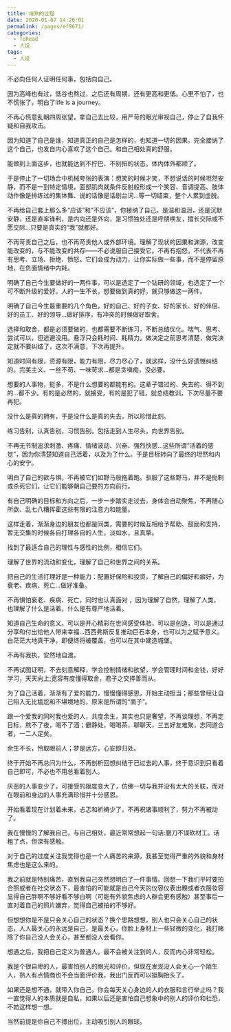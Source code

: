 ```yaml
---
title: 成熟的过程
date: 2020-01-07 14:20:01
permalink: /pages/ef9671/
categories:
  - ToRead
  - 人设
tags:
  - 人设
---
```




不必向任何人证明任何事，包括向自己。

因为高峰也有过，低谷也熬过，之后还有周期，还有更高和更低。心里不怕了，也不慌张了，明白了life is a journey。

不再心慌意乱朝四周张望，拿自己去比较，用严苛的眼光审视自己，停止了自我怀疑和自我攻击。

因为知道了自己是谁，知道真正的自己是怎样的，也知道一切的因果。完全接纳了这个自己，也发自内心喜欢了这个自己。和自己相处真的舒服。



能做到上面这步，也就能达到不拧巴、不别扭的状态。体内体外都顺了。



于是停止了一切场合中机械夸张的表演：想笑的时候才笑，不想说话的时候坦然安静，而不是一到特定情境，面部肌肉就条件反射般形成一个笑容、音调提高、肢体动作像是排练过的集体舞、说的话像是话剧台词…等一切结束，整个人累到虚脱。



不再给自己套上那么多“应该”和“不应该”，你接纳了自己。是温和温润，还是沉默安静，还是直率锋利，是内向还是外向，是习惯独处还是呼朋唤友，擅长交际或不愿交际…只要是真实的“我”就都好。



不再苛责自己之后，也不再苛责他人或外部环境。理解了现状的因果和渊源，改变能改变的，与不能改变的共存——不必说服自己接受它。不再有抱怨，不代表不再有思考、立场、拒绝、愤怒。它们会成为动力，让你实际做一些事，而不是停留原地，在负面情绪中内耗。

明确了自己今生要做好的一两件事，可以是选定了一个钻研的领域，也选定了一个可不断升级的爱好。人的一生不长，想要做到真的好，就只够做这一两件。

明确了自己今生最重要的几个角色，好的自己、好的子女、好的家长、好的伴侣、好的员工、好的领导…做好排序，有冲突的时候做好取舍。

选择和取舍，都是必须要做的，也都需要不断练习，不断总结优化。喘气、思考、尝试可以，但逃避没用。悬浮只会耗时间、耗精力。做决定之前思考清楚，做完决定就不要纠结了，这次不满意，下次再提升。

知道时间有限，资源有限，能力有限，尽力尽心了，就这样，没什么好遗憾纠结的。完美主义、一丝不苟、一味苛求…都是贪嗔痴，没必要。

想要的人事物，挺多，不是什么想要的都能有的。这辈子错过的、失去的、得不到的…都不少。有的是必然的，就接受，有的是犯了错，就总结教训，下次尽量不要再犯。

没什么是真的拥有，于是没什么是真的失去，所以珍惜此刻。

练习告别，认真告别，习惯告别。包括走到人生尽头，向世界告别。

不再无节制追求刺激、疼痛、情绪波动、兴奋、强烈快感…这些所谓“活着的感觉”，因为你清楚知道自己活着，以及为了什么。于是目标转向了最终的坦然和内心的安宁。

明白了自己的欲与惧，不再被它们如野马般拖着跑。驯服了这些野马，并不是扼制或杀死它们，让它们能够朝自己要的方向前行。

有自己明确的目标和方向之后，一步一步踏实走过去，身体会自动聚焦，不再随心所欲、乱七八糟挥霍这些有限的注意力和能量。

这样走着，渐渐身边的朋友也都是同类，需要的时候互相给予帮助、鼓励和支持，暂无交集的时候各自打理各自的人生，淡如水，且真挚。

找到了最适合自己的理性与感性的比例，相信它们。

理解了世界的流动和变化，理解了自己和世界之间的关系。

把自己的生活打理好是一种能力：配置好保险和投资，了解自己的偏好和癖好，为衰老、疾病、死亡…做好准备。

不再惧怕衰老、疾病、死亡，同时也认真面对 ，因为理解了自然，理解了人类，也理解了什么是活着，什么是有尊严地活着。

知道自己生命的意义。可以是开心精彩在世间感受体验，可以是创造，可以是通过分享和付出给他人带来幸福…西西弗斯反复推动巨石本身，也可以为之赋予意义。白茫茫大地真干净，即便终将被覆盖，也可以在其中建造城堡。

不再有我执，安然地自渡。



不再试图证明，不去刻意解释，学会控制情绪和欲望，学会管理时间和金钱，好好学习，天天向上;宽容有度懂得取舍，君子之交择善而从。



为了自己活着，渐渐有了爱的能力，慢慢懂得感恩，开始主动担当；那些曾经让自己陷入无比尴尬和不堪境地的，原来是所谓的“面子”。



跟一个爱我的同时我也爱的人，共度余生，其实也只是奢望，不再谈理想，不再定目标，熬不了夜，喝不了酒；僻静处，喝喝茶，聊聊天，三五好友难聚，志同道合者，一二人足矣。



余生不长，怜取眼前人；梦是远方，心安即归处。

终于开始不再总问为什么，不再剖析回想纠结于已过去的人事，终于意识到只看着自己即可，不必也不用总看着别人。

厌恶的人事变少了，可接受的限度变大了，仿佛一切与我并没有太大的关联，而对在眼前和身边的人事充满珍惜并十分感恩。

开始看着现在计划着未来，忐忑和祈祷少了，不再祝诸事顺利了，努力不再被动了。

我在慢慢的了解我自己，与自己相处，最近常常想起一句话:磨刀不误砍材工。话粗了点，但深有感触。

对于自己的过度关注我觉得也是一个人痛苦的来源，我甚至觉得严重的外貌和身材焦虑也是这么来的。

我之前就是特别痛苦，直到我自己突然想明白了一件事情。回想一下我们平时要拍合照或者在社交状态下，最害怕的可能就是自己今天的仪容仪表出糗或者衣服妆容显得自己胖啊不够好看不够白啊（可能有外貌焦虑的人群会更有感触）甚至事后一直对着自己的照片嫌弃，觉得自己被拍的不够好。

但想想你是不是只会关心自己的状态？换个思路想想，别人也只会关心自己的状态，人人最关心的永远是自己，是最关心，你脸上身材上一些轻微的变化，我打赌除了你自己没人会关心，甚至都没人会看你。

想通之后，我把自己定义为普通人，最不会被关注到的人，反而内心非常轻松。

我是个很自卑的人，最害怕别人的眼光和评价，但现在发现没人会关心一个陌生人，熟人有点情商也不会当面评价我，我出门反而可以挺胸抬头了。

如果还是想不通，就带入你自己，你会每天关心身边的人的衣服和言行举止吗？我一直觉得人的本质就是自私，如果以后还是害怕自己想象中的别人的评价和社恐，不妨这样想一想。

当然前提是你自己不搏出位，主动吸引别人的眼球。